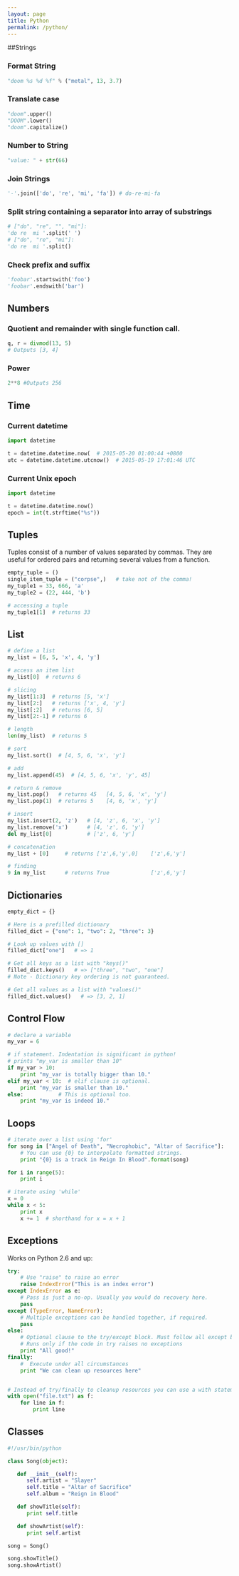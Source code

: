 ```yaml
---
layout: page
title: Python
permalink: /python/
---
```


##Strings

### Format String

```python
"doom %s %d %f" % ("metal", 13, 3.7)
```

### Translate case

```python
"doom".upper()
"DOOM".lower()
"doom".capitalize()
```

### Number to String

```python
"value: " + str(66)
```

### Join Strings

```python
'-'.join(['do', 're', 'mi', 'fa']) # do-re-mi-fa
```

### Split string containing a separator into array of substrings

```python
# ["do", "re", "", "mi"]:
'do re  mi '.split(' ')
# ["do", "re", "mi"]:
'do re  mi '.split()
```

### Check prefix and suffix
```python
'foobar'.startswith('foo')
'foobar'.endswith('bar')
```

## Numbers

### Quotient and remainder with single function call.

```python
q, r = divmod(13, 5)
# Outputs [3, 4]
```
### Power

```python
2**8 #Outputs 256
```

## Time

### Current datetime
```python
import datetime

t = datetime.datetime.now(  # 2015-05-20 01:00:44 +0800
utc = datetime.datetime.utcnow()  # 2015-05-19 17:01:46 UTC
```

### Current Unix epoch

```python
import datetime

t = datetime.datetime.now()
epoch = int(t.strftime("%s"))
```

## Tuples
Tuples consist of a number of values separated by commas. They are useful for ordered pairs and returning several values from a function.

```python
empty_tuple = ()
single_item_tuple = ("corpse",)   # take not of the comma!
my_tuple1 = 33, 666, 'a'
my_tuple2 = (22, 444, 'b')

# accessing a tuple
my_tuple1[1]  # returns 33
```

## List

```python
# define a list
my_list = [6, 5, 'x', 4, 'y']

# access an item list
my_list[0]  # returns 6

# slicing
my_list[1:3]  # returns [5, 'x']
my_list[2:]   # returns ['x', 4, 'y']
my_list[:2]   # returns [6, 5]
my_list[2:-1] # returns 6

# length
len(my_list)  # returns 5

# sort
my_list.sort()  # [4, 5, 6, 'x', 'y']

# add
my_list.append(45)  # [4, 5, 6, 'x', 'y', 45]

# return & remove
my_list.pop()   # returns 45   [4, 5, 6, 'x', 'y']
my_list.pop(1)  # returns 5    [4, 6, 'x', 'y']

# insert
my_list.insert(2, 'z')   # [4, 'z', 6, 'x', 'y']
my_list.remove('x')      # [4, 'z', 6, 'y']
del my_list[0]           # ['z', 6, 'y']

# concatenation
my_list + [0]     # returns ['z',6,'y',0]    ['z',6,'y']

# finding
9 in my_list      # returns True             ['z',6,'y']
```

## Dictionaries

```python
empty_dict = {}

# Here is a prefilled dictionary
filled_dict = {"one": 1, "two": 2, "three": 3}

# Look up values with []
filled_dict["one"]   # => 1

# Get all keys as a list with "keys()"
filled_dict.keys()   # => ["three", "two", "one"]
# Note - Dictionary key ordering is not guaranteed.

# Get all values as a list with "values()"
filled_dict.values()   # => [3, 2, 1]
```

## Control Flow

```python
# declare a variable
my_var = 6

# if statement. Indentation is significant in python!
# prints "my_var is smaller than 10"
if my_var > 10:
    print "my_var is totally bigger than 10."
elif my_var < 10:  # elif clause is optional.
    print "my_var is smaller than 10."
else:           # This is optional too.
    print "my_var is indeed 10."
```

## Loops

```python
# iterate over a list using 'for'
for song in ["Angel of Death", "Necrophobic", "Altar of Sacrifice"]:
    # You can use {0} to interpolate formatted strings.
    print "{0} is a track in Reign In Blood".format(song)

for i in range(5):
    print i
```

```python
# iterate using 'while'
x = 0
while x < 5:
    print x
    x += 1  # shorthand for x = x + 1
```

## Exceptions

Works on Python 2.6 and up:

```python
try:
    # Use "raise" to raise an error
    raise IndexError("This is an index error")
except IndexError as e:
    # Pass is just a no-op. Usually you would do recovery here.
    pass
except (TypeError, NameError):
    # Multiple exceptions can be handled together, if required.
    pass
else:   
    # Optional clause to the try/except block. Must follow all except blocks
    # Runs only if the code in try raises no exceptions
    print "All good!"
finally:
    #  Execute under all circumstances
    print "We can clean up resources here"


# Instead of try/finally to cleanup resources you can use a with statement
with open("file.txt") as f:
    for line in f:
        print line
```

## Classes

```python
#!/usr/bin/python

class Song(object):

   def __init__(self):
      self.artist = "Slayer"
      self.title = "Altar of Sacrifice"
      self.album = "Reign in Blood"

   def showTitle(self):
      print self.title

   def showArtist(self):
      print self.artist

song = Song()

song.showTitle()
song.showArtist()
```
